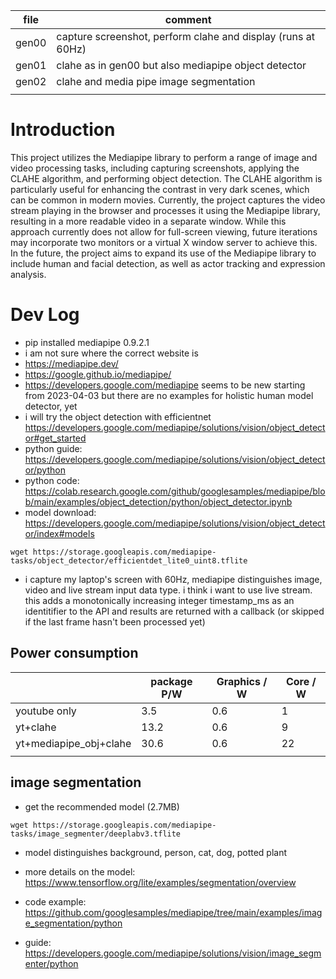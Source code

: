 
| file  | comment                                                      |
|-------|--------------------------------------------------------------|
| gen00 | capture screenshot, perform clahe and display (runs at 60Hz) |
| gen01 | clahe as in gen00 but also mediapipe object detector         |
| gen02 | clahe and media pipe image segmentation                      |
|       |                                                              |


# Introduction


This project utilizes the Mediapipe library to perform a range of
image and video processing tasks, including capturing screenshots,
applying the CLAHE algorithm, and performing object detection. The
CLAHE algorithm is particularly useful for enhancing the contrast in
very dark scenes, which can be common in modern movies. Currently, the
project captures the video stream playing in the browser and processes
it using the Mediapipe library, resulting in a more readable video in
a separate window. While this approach currently does not allow for
full-screen viewing, future iterations may incorporate two monitors or
a virtual X window server to achieve this. In the future, the project
aims to expand its use of the Mediapipe library to include human and
facial detection, as well as actor tracking and expression analysis.

# Dev Log

- pip installed mediapipe 0.9.2.1
- i am not sure where the correct website is
- https://mediapipe.dev/
- https://google.github.io/mediapipe/
- https://developers.google.com/mediapipe seems to be new starting
  from 2023-04-03 but there are no examples for holistic human model
  detector, yet
- i will try the object detection with efficientnet
  https://developers.google.com/mediapipe/solutions/vision/object_detector#get_started
- python guide:
  https://developers.google.com/mediapipe/solutions/vision/object_detector/python
- python code:
  https://colab.research.google.com/github/googlesamples/mediapipe/blob/main/examples/object_detection/python/object_detector.ipynb
- model download: https://developers.google.com/mediapipe/solutions/vision/object_detector/index#models
```
wget https://storage.googleapis.com/mediapipe-tasks/object_detector/efficientdet_lite0_uint8.tflite
```
- i capture my laptop's screen with 60Hz, mediapipe distinguishes
  image, video and live stream input data type. i think i want to use
  live stream. this adds a monotonically increasing integer
  timestamp_ms as an identitifier to the API and results are returned
  with a callback (or skipped if the last frame hasn't been processed
  yet)


## Power consumption

|                        | package P/W | Graphics / W | Core / W |
|------------------------|-------------|--------------|----------|
| youtube only           | 3.5         | 0.6          | 1        |
| yt+clahe               | 13.2        | 0.6          | 9        |
| yt+mediapipe_obj+clahe | 30.6        | 0.6          | 22       |
|                        |             |              |          |


## image segmentation

- get the recommended model (2.7MB)

```
wget https://storage.googleapis.com/mediapipe-tasks/image_segmenter/deeplabv3.tflite
```
- model distinguishes background, person, cat, dog, potted plant
- more details on the model: https://www.tensorflow.org/lite/examples/segmentation/overview

- code example: https://github.com/googlesamples/mediapipe/tree/main/examples/image_segmentation/python
- guide: https://developers.google.com/mediapipe/solutions/vision/image_segmenter/python
